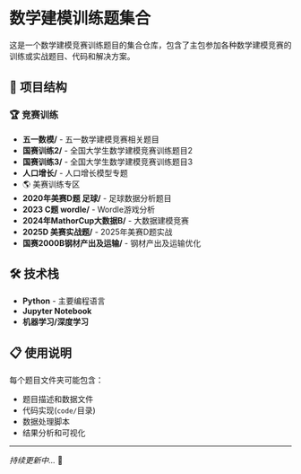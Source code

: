 # 数学建模训练题集合

这是一个数学建模竞赛训练题目的集合仓库，包含了主包参加各种数学建模竞赛的训练或实战题目、代码和解决方案。

## 📂 项目结构

### 🏆 竞赛训练
- **五一数模/** - 五一数学建模竞赛相关题目
- **国赛训练2/** - 全国大学生数学建模竞赛训练题目2
- **国赛训练3/** - 全国大学生数学建模竞赛训练题目3
- **人口增长/** - 人口增长模型专题
- 🌎 美赛训练专区
- **2020年美赛D题 足球/** - 足球数据分析题目
- **2023 C题 wordle/** - Wordle游戏分析
- **2024年MathorCup大数据B/** - 大数据建模竞赛
- **2025D 美赛实战题/** - 2025年美赛D题实战
- **国赛2000B钢材产出及运输/** - 钢材产出及运输优化

## 🛠️ 技术栈

- **Python** - 主要编程语言
- **Jupyter Notebook** 
- **机器学习/深度学习** 


## 📋 使用说明

 每个题目文件夹可能包含：
   - 题目描述和数据文件
   - 代码实现(`code/`目录)
   - 数据处理脚本
   - 结果分析和可视化


---
*持续更新中...* 🚀 
